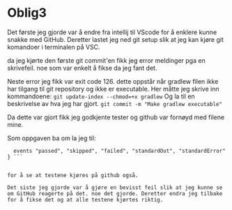 # Oblig3

Det første jeg gjorde var å endre fra intellij til VScode for å enklere kunne snakke med GitHub.
Deretter lastet jeg ned git setup slik at jeg kan kjøre git komandoer i terminalen på VSC. 

da jeg kjørte den første git commit'en fikk jeg error meldinger pga en skrivefeil. noe som var enkelt å fikse da jeg fant det.

Neste error jeg fikk var exit code 126. dette oppstår når gradlew filen ikke har tilgang til git repository og ikke er executable.
Her måtte jeg skrive inn kommandoene:
  ``` git update-index --chmod=+x gradlew ```
Og la til en beskrivelse av hva jeg har gjort.
  ``` git commit -m "Make gradlew executable" ```
  
Da dette var gjort fikk jeg godkjente tester og github var fornøyd med filene mine. 

Som oppgaven ba om la jeg til:
  ``` testLogging {
    events "passed", "skipped", "failed", "standardOut", "standardError"
} ``` 


for å se at testene kjøres på github også.

Det siste jeg gjorde var å gjøre en bevisst feil slik at jeg kunne se om GitHub reagerte på det. noe det gjorde. Deretter endra jeg tilbake for å fikse det og at alle testene kjørtes riktig.
